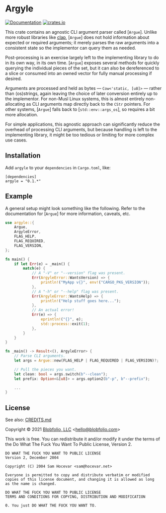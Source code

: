 # Argyle

[![Documentation](https://docs.rs/argyle/badge.svg)](https://docs.rs/argyle/)
[![crates.io](https://img.shields.io/crates/v/argyle.svg)](https://crates.io/crates/argyle)

This crate contains an agnostic CLI argument parser called [`Argue`]. Unlike more robust libraries like [clap](https://crates.io/crates/clap), [`Argue`] does not hold information about expected or required arguments; it merely parses the raw arguments into a consistent state so the implementor can query them as needed.

Post-processing is an exercise largely left to the implementing library to do in its own way, in its own time. [`Argue`] exposes several methods for quickly querying the individual pieces of the set, but it can also be dereferenced to a slice or consumed into an owned vector for fully manual processing if desired.

Arguments are processed and held as bytes — `Cow<'static, [u8]>` — rather than (os)strings, again leaving the choice of later conversion entirely up to the implementor. For non-Musl Linux systems, this is almost entirely non-allocating as CLI arguments map directly back to the `CStr` pointers. For other systems, [`Argue`] falls back to [`std::env::args_os`], so requires a bit more allocation.

For simple applications, this agnostic approach can significantly reduce the overhead of processing CLI arguments, but because handling is left to the implementing library, it might be too tedious or limiting for more complex use cases.



## Installation

Add `argyle` to your `dependencies` in `Cargo.toml`, like:

```
[dependencies]
argyle = "0.1.*"
```



## Example

A general setup might look something like the following. Refer to the documentation for [`Argue`] for more information, caveats, etc.

```rust
use argyle::{
    Argue,
    ArgyleError,
    FLAG_HELP,
    FLAG_REQUIRED,
    FLAG_VERSION,
};

fn main() {
    if let Err(e) = _main() {
        match(e) {
            // A "-V" or "--version" flag was present.
            Err(ArgyleError::WantsVersion) => {
                println!("MyApp v{}", env!("CARGO_PKG_VERSION"));
            },
            // A "-h" or "--help" flag was present.
            Err(ArgyleError::WantsHelp) => {
                println!("Help stuff goes here...");
            },
            // An actual error!
            Err(e) => {
                eprintln!("{}", e);
                std::process::exit(1);
            },
        }
    }
}

fn _main() -> Result<(), ArgyleError> {
    // Parse CLI arguments.
    let args = Argue::new(FLAG_HELP | FLAG_REQUIRED | FLAG_VERSION)?;

    // Pull the pieces you want.
    let clean: bool = args.switch(b"--clean");
    let prefix: Option<&[u8]> = args.option2(b"-p", b"--prefix");

    ...
}
```



## License

See also: [CREDITS.md](CREDITS.md)

Copyright © 2021 [Blobfolio, LLC](https://blobfolio.com) &lt;hello@blobfolio.com&gt;

This work is free. You can redistribute it and/or modify it under the terms of the Do What The Fuck You Want To Public License, Version 2.

    DO WHAT THE FUCK YOU WANT TO PUBLIC LICENSE
    Version 2, December 2004
    
    Copyright (C) 2004 Sam Hocevar <sam@hocevar.net>
    
    Everyone is permitted to copy and distribute verbatim or modified
    copies of this license document, and changing it is allowed as long
    as the name is changed.
    
    DO WHAT THE FUCK YOU WANT TO PUBLIC LICENSE
    TERMS AND CONDITIONS FOR COPYING, DISTRIBUTION AND MODIFICATION
    
    0. You just DO WHAT THE FUCK YOU WANT TO.
